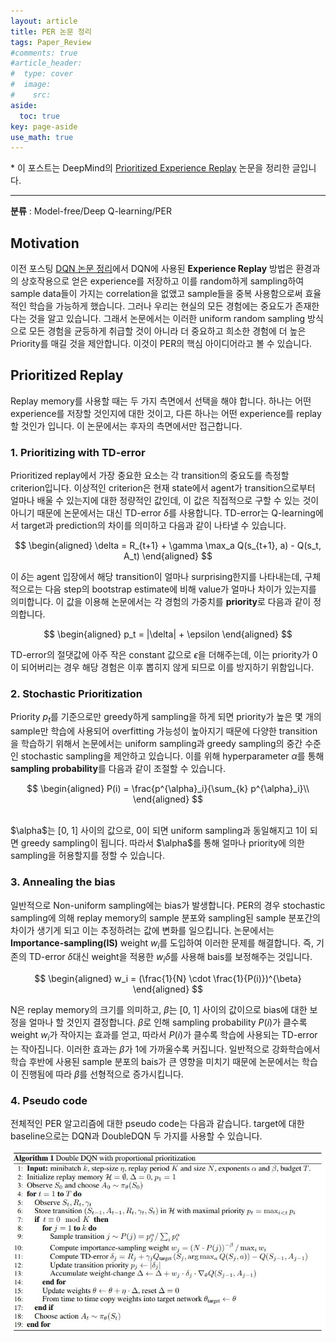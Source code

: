 ```yaml
---
layout: article
title: PER 논문 정리
tags: Paper_Review
#comments: true
#article_header:
#  type: cover
#  image:
#    src:
aside:
  toc: true
key: page-aside
use_math: true
---
```


\* 이 포스트는 DeepMind의 [Prioritized Experience Replay](https://arxiv.org/pdf/1511.05952.pdf) 논문을 정리한 글입니다.

----------------------------------------------------------------------

**분류** : Model-free/Deep Q-learning/PER


## Motivation

  이전 포스팅 [DQN 논문 정리](https://Lotimuah.github.io/2022/01/04/DQN-%EB%85%BC%EB%AC%B8-%EC%A0%95%EB%A6%AC.html)에서 DQN에 사용된 **Experience Replay** 방법은 환경과의 상호작용으로 얻은 experience를 저장하고 이를 random하게 sampling하여 sample data들이 가지는 correlation을 없앴고 sample들을 중복 사용함으로써 효율적인 학습을 가능하게 했습니다. 그러나 우리는 현실의 모든 경험에는 중요도가 존재한다는 것을 알고 있습니다. 그래서 논문에서는 이러한 uniform random sampling 방식으로 모든 경험을 균등하게 취급할 것이 아니라 더 중요하고 희소한 경험에 더 높은 Priority를 매길 것을 제안합니다. 이것이 PER의 핵심 아이디어라고 볼 수 있습니다.

## Prioritized Replay

  Replay memory를 사용할 때는 두 가지 측면에서 선택을 해야 합니다. 하나는 어떤 experience를 저장할 것인지에 대한 것이고, 다른 하나는 어떤 experience를 replay할 것인가 입니다. 이 논문에서는 후자의 측면에서만 접근합니다.

### 1. Prioritizing with TD-error

  Prioritized replay에서 가장 중요한 요소는 각 transition의 중요도를 측정할 criterion입니다. 이상적인 criterion은 현재 state에서 agent가 transition으로부터 얼마나 배울 수 있는지에 대한 정량적인 값인데, 이 값은 직접적으로 구할 수 있는 것이 아니기 때문에 논문에서는 대신 TD-error $\delta$를 사용합니다. TD-error는 Q-learning에서 target과 prediction의 차이를 의미하고 다음과 같이 나타낼 수 있습니다.

$$
\begin{aligned}
\delta = R_{t+1} + \gamma \max_a Q(s_{t+1}, a) - Q(s_t, A_t)
\end{aligned}
$$

  이 $\delta$는 agent 입장에서 해당 transition이 얼마나 surprising한지를 나타내는데, 구체적으로는 다음 step의 bootstrap estimate에 비해 value가 얼마나 차이가 있는지를 의미합니다. 이 값을 이용해 논문에서는 각 경험의 가중치를 **priority**로 다음과 같이 정의합니다.

$$
\begin{aligned}
p_t = |\delta| + \epsilon
\end{aligned}
$$

  TD-error의 절댓값에 아주 작은 constant 값으로 $\epsilon$을 더해주는데, 이는 priority가 0이 되어버리는 경우 해당 경험은 이후 뽑히지 않게 되므로 이를 방지하기 위함입니다.


### 2. Stochastic Prioritization

  Priority $p_t$를 기준으로만 greedy하게 sampling을 하게 되면 priority가 높은 몇 개의 sample만 학습에 사용되어 overfitting 가능성이 높아지기 때문에 다양한 transition을 학습하기 위해서 논문에서는 uniform sampling과 greedy sampling의 중간 수준인 stochastic sampling을 제안하고 있습니다. 이를 위해 hyperparameter $\alpha$를 통해 **sampling probability**를 다음과 같이 조절할 수 있습니다.

$$
\begin{aligned}
P(i) = \frac{p^{\alpha}_i}{\sum_{k} p^{\alpha}_i}\\
\end{aligned}
$$

<br/>
  $\alpha$는 [0, 1] 사이의 값으로, 0이 되면 uniform sampling과 동일해지고 1이 되면 greedy sampling이 됩니다. 따라서 $\alpha$를 통해 얼마나 priority에 의한 sampling을 허용할지를 정할 수 있습니다.


### 3. Annealing the bias

  일반적으로 Non-uniform sampling에는 bias가 발생합니다. PER의 경우 stochastic sampling에 의해 replay memory의 sample 분포와 sampling된 sample 분포간의 차이가 생기게 되고 이는 추정하려는 값에 변화를 일으킵니다. 논문에서는 **Importance-sampling(IS)** weight $w_i$를 도입하여 이러한 문제를 해결합니다. 즉, 기존의 TD-error $\delta$대신 weight을 적용한 $w_i \delta$를 사용해 bais를 보정해주는 것입니다.

$$
\begin{aligned}
w_i = (\frac{1}{N} \cdot \frac{1}{P(i)})^{\beta}
\end{aligned}
$$

  N은 replay memory의 크기를 의미하고, $\beta$는 [0, 1] 사이의 값이으로 bias에 대한 보정을 얼마나 할 것인지 결정합니다. $\beta$로 인해 sampling probability $P(i)$가 클수록 weight $w_i$가 작아지는 효과를 얻고, 따라서 $P(i)$가 클수록 학습에 사용되는 TD-error는 작아집니다. 이러한 효과는 $\beta$가 1에 가까울수록 커집니다. 일반적으로 강화학습에서 학습 후반에 사용된 sample 분포의 bais가 큰 영향을 미치기 때문에 논문에서는 학습이 진행됨에 따라 $\beta$를 선형적으로 증가시킵니다.


### 4. Pseudo code

  전체적인 PER 알고리즘에 대한 pseudo code는 다음과 같습니다. target에 대한 baseline으로는 DQN과 DoubleDQN 두 가지를 사용할 수 있습니다.

<p align="center"><img src="https://github.com/Lotimuah/Lotimuah.github.io/blob/master/PER_algorithm.JPG?raw=true"></p>
